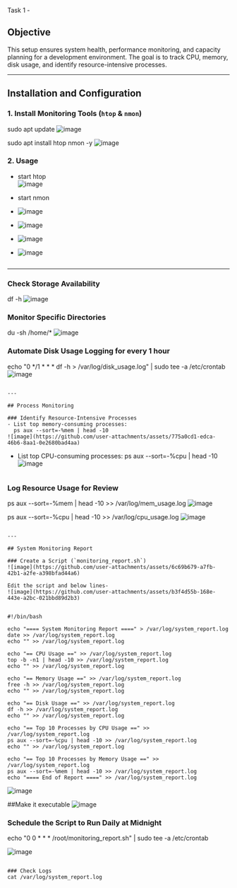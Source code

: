 Task 1 -

## Objective
This setup ensures system health, performance monitoring, and capacity planning for a development environment. The goal is to track CPU, memory, disk usage, and identify resource-intensive processes.

---

## Installation and Configuration

### 1. Install Monitoring Tools (`htop` & `nmon`)

sudo apt update
![image](https://github.com/user-attachments/assets/be93de03-9ffe-44cb-b748-13d5eea2e84e)

sudo apt install htop nmon -y
![image](https://github.com/user-attachments/assets/7e610c0d-9c52-49c6-ac09-55a45102c70e)


### 2. Usage
- start htop  
  ![image](https://github.com/user-attachments/assets/43be298c-a0ec-4f8f-8ce6-ffecfec8b2bd)

- start nmon
- ![image](https://github.com/user-attachments/assets/7c474fb2-6cc7-4b88-bc08-93372930bbe2)
- ![image](https://github.com/user-attachments/assets/95e76199-9be3-4928-a9d4-eef3d711db99)
- ![image](https://github.com/user-attachments/assets/c3257b95-969a-4402-900d-57a006a49518)
- ![image](https://github.com/user-attachments/assets/ea79b0b1-23d7-420f-880a-fca5753afa40)



  ```

---
### Check Storage Availability
df -h
![image](https://github.com/user-attachments/assets/bbf00ad4-19dc-477a-b478-363273a32dd0)


### Monitor Specific Directories
du -sh /home/*
![image](https://github.com/user-attachments/assets/671c7b08-6fce-4884-b095-7ab191303676)


### Automate Disk Usage Logging for every 1 hour

echo "0 */1 * * * df -h > /var/log/disk_usage.log" | sudo tee -a /etc/crontab
![image](https://github.com/user-attachments/assets/85129106-daa3-4ed6-8a4a-c275317b4c75)

```

---

## Process Monitoring

### Identify Resource-Intensive Processes
- List top memory-consuming processes:
  ps aux --sort=-%mem | head -10
![image](https://github.com/user-attachments/assets/775a0cd1-edca-46b6-8aa1-0e2680bad4aa)

  ```
- List top CPU-consuming processes:
  ps aux --sort=-%cpu | head -10
  ![image](https://github.com/user-attachments/assets/3a7cc45a-b15b-4066-9482-66f3bc20cb3a)

  ```

### Log Resource Usage for Review

ps aux --sort=-%mem | head -10 >> /var/log/mem_usage.log
![image](https://github.com/user-attachments/assets/509a2d6f-b496-4b13-b913-7fd738ae3701)

ps aux --sort=-%cpu | head -10 >> /var/log/cpu_usage.log
![image](https://github.com/user-attachments/assets/e7d90761-786e-4554-8a26-c5b277ccebf0)


```

---

## System Monitoring Report

### Create a Script (`monitoring_report.sh`)
![image](https://github.com/user-attachments/assets/6c69b679-a7fb-42b1-a2fe-a398bfad44a6)

Edit the script and below lines-
![image](https://github.com/user-attachments/assets/b3f4d55b-168e-443e-a2bc-021bbd89d2b3)


#!/bin/bash

echo "==== System Monitoring Report ====" > /var/log/system_report.log
date >> /var/log/system_report.log
echo "" >> /var/log/system_report.log

echo "== CPU Usage ==" >> /var/log/system_report.log
top -b -n1 | head -10 >> /var/log/system_report.log
echo "" >> /var/log/system_report.log

echo "== Memory Usage ==" >> /var/log/system_report.log
free -h >> /var/log/system_report.log
echo "" >> /var/log/system_report.log

echo "== Disk Usage ==" >> /var/log/system_report.log
df -h >> /var/log/system_report.log
echo "" >> /var/log/system_report.log

echo "== Top 10 Processes by CPU Usage ==" >> /var/log/system_report.log
ps aux --sort=-%cpu | head -10 >> /var/log/system_report.log
echo "" >> /var/log/system_report.log

echo "== Top 10 Processes by Memory Usage ==" >> /var/log/system_report.log
ps aux --sort=-%mem | head -10 >> /var/log/system_report.log
echo "==== End of Report ====" >> /var/log/system_report.log
```
![image](https://github.com/user-attachments/assets/4af8c413-90e3-4d75-a271-a26bf88a3d28)

##Make it executable 
![image](https://github.com/user-attachments/assets/6f419c15-cdb4-4965-b429-670befb0a54d)


### Schedule the Script to Run Daily at Midnight
echo "0 0 * * * /root/monitoring_report.sh" | sudo tee -a /etc/crontab

![image](https://github.com/user-attachments/assets/5c92b445-c7c2-4e18-9d5d-7702028dd082)

```

### Check Logs
cat /var/log/system_report.log


```


